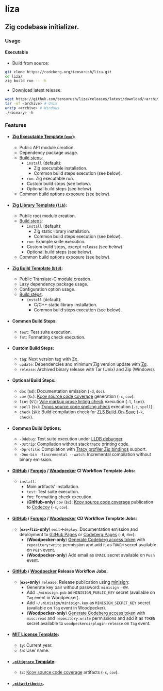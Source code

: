 # liza

## Zig codebase initializer.

### Usage

#### Executable

- Build from source:

```sh
git clone https://codeberg.org/tensorush/liza.git
cd liza/
zig build run -- -h
```

- Download latest release:

```sh
wget https://github.com/tensorush/liza/releases/latest/download/<archive>
tar -xf <archive> # Unix
unzip <archive> # Windows
./<binary> -h
```

### Features

- #### [Zig Executable Template (`exe`)](src/templates/exe/):
    - Public API module creation.
    - Dependency package usage.
    - [Build steps](src/templates/exe/build.zig):
        - `install` (default):
            - Zig executable installation.
            - Common build steps execution (see below).
        - `run`: Zig executable run.
        - Custom build steps (see below).
        - Optional build steps (see below).
    - Common build options exposure (see below).

- #### [Zig Library Template (`lib`)](src/templates/lib/):
    - Public root module creation.
    - [Build steps](src/templates/lib/build.zig):
        - `install` (default):
            - Zig static library installation.
            - Common build steps execution (see below).
        - `run`: Example suite execution.
        - Custom build steps, except `release` (see below).
        - Optional build steps (see below).
    - Common build options exposure (see below).

- #### [Zig Build Template (`bld`)](src/templates/bld/):
    - Public Translate-C module creation.
    - Lazy dependency package usage.
    - Configuration option usage.
    - [Build steps](src/templates/bld/build.zig):
        - `install` (default):
            - C/C++ static library installation.
            - Common build steps execution (see below).

- #### Common Build Steps:
    - `test`: Test suite execution.
    - `fmt`: Formatting check execution.

- #### Custom Build Steps:
    - `tag`: Next version tag with [Zq](https://codeberg.org/tensorush/zq).
    - `update`: Dependencies and minimum Zig version update with [Zq](https://codeberg.org/tensorush/zq).
    - `release`: Archived binary release with Tar (Unix) and Zip (Windows).

- #### Optional Build Steps:
    - `doc` (`$d`): Documentation emission (`-d`, `doc`).
    - `cov` (`$c`): [Kcov source code coverage](https://github.com/SimonKagstrom/kcov) generation (`-c`, `cov`).
    - `lint` (`$l`): [Vale markup prose linting check](https://github.com/errata-ai/vale) execution (`-l`, `lint`).
    - `spell` (`$s`): [Typos source code spelling check](https://github.com/crate-ci/typos) execution (`-s`, `spell`).
    - `check` (`$k`): Build compilation check for [ZLS Build-On-Save](https://zigtools.org/zls/guides/build-on-save/) (`-k`, `check`).

- #### Common Build Options:
    - `-Ddebug`: Test suite execution under [LLDB debugger](https://lldb.llvm.org/).
    - `-Dstrip`: Compilation without stack trace printing code.
    - `-Dprofile`: Compilation with [Tracy profiler Zig bindings](https://github.com/Games-by-Mason/tracy_zig) support.
    - `-Dno-bin -fincremental --watch`: Incremental compilation without binary emission.

- #### [GitHub](src/templates/.github/workflows/ci.yaml) / [Forgejo](src/templates/.forgejo/workflows/ci.yaml) / [Woodpecker](src/templates/.woodpecker/ci.yaml) CI Workflow Template Jobs:
    - `install`:
        - Main artifacts' installation.
        - `test`: Test suite execution.
        - `fmt`: Formatting check execution.
        - (**GitHub-only**) `cov` (`$c`): [Kcov source code coverage](https://github.com/SimonKagstrom/kcov) publication to [Codecov](https://docs.codecov.com/docs/github-2-getting-a-codecov-account-and-uploading-coverage#install-the-github-app-integration) (`-c`, `cov`).

- #### [GitHub](src/templates/.github/workflows/cd.yaml) / [Forgejo](src/templates/.forgejo/workflows/cd.yaml) / [Woodpecker](src/templates/.woodpecker/cd.yaml) CD Workflow Template Jobs:
    - (**`exe`-/`lib`-only**) `emit`→`deploy`: Documentation emission and deployment to [GitHub Pages](https://docs.github.com/en/pages/getting-started-with-github-pages/configuring-a-publishing-source-for-your-github-pages-site#publishing-with-a-custom-github-actions-workflow) or [Codeberg Pages](https://codeberg.page) (`-d`, `doc`):
        - (**Woodpecker-only**) [Generate Codeberg access token](https://docs.codeberg.org/advanced/access-token/) with `repository:write` permission and add it as `TOKEN` secret available on `Push` event.
        - (**Woodpecker-only**) Add email as `EMAIL` secret available on `Push` event.

- #### [GitHub](src/templates/.github/workflows/release.yaml) / [Woodpecker](src/templates/.woodpecker/release.yaml) Release Workflow Jobs:
    - (**`exe`-only**) `release`: Release publication using [minisign](https://jedisct1.github.io/minisign/):
      - Generate key pair without password: `minisign -GW`.
      - Add `./minisign.pub` as `MINISIGN_PUBLIC_KEY` secret (available on `Tag` event in Woodpecker).
      - Add `~/.minisign/minisign.key` as `MINISIGN_SECRET_KEY` secret (available on `Tag` event in Woodpecker).
      - (**Woodpecker-only**) [Generate Codeberg access token](https://docs.codeberg.org/advanced/access-token/) with `misc:read` and `repository:write` permissions and add it as `TOKEN` secret available to `woodpeckerci/plugin-release` on `Tag` event.

- #### [MIT License Template](src/templates/LICENSE):
    - `$y`: Current year.
    - `$n`: User name.

- #### [`.gitignore` Template](src/templates/.gitignore):
    - `$c`: [Kcov source code coverage](https://github.com/SimonKagstrom/kcov) artifacts (`-c`, `cov`).

- #### [`.gitattributes`](src/templates/.gitattributes).
